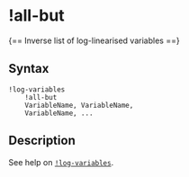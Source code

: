 # !all-but  

{== Inverse list of log-linearised variables ==}

## Syntax

    !log-variables
        !all-but
        VariableName, VariableName, 
        VariableName, ...

## Description

See help on [`!log-variables`](irislang/logvariables).

